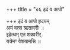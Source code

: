 +++
title = "०६ इदं व आपो"

+++
इदं व आपो हृदयम्  
अयं वत्स ऋतावरीः ।  
इहेत्थम् एत शक्वरीर्  
यत्रेमꣳ वेशयामसि ॥